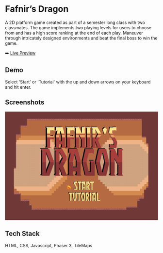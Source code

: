 # Fafnir’s Dragon

A 2D platform game created as part of a semester long class with two classmates. The game implements two playing levels for users to choose from and has a high score ranking at the end of each play. Maneuver through intricately designed environments and beat the final boss to win the game.



:arrow_right: [Live Preview](https://paigebraun.github.io/fafnirs-dragon/)


## Demo
Select 'Start' or 'Tutorial' with the up and down arrows on your keyboard and hit enter.


## Screenshots

![App Screenshot](Fafnir-Thumbnail.png)


## Tech Stack

HTML, CSS, Javascript, Phaser 3, TileMaps
